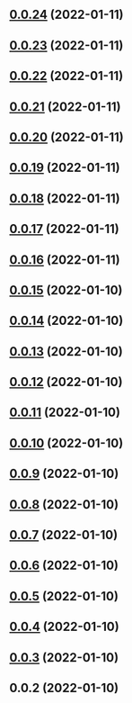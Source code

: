 ## [0.0.24](https://github.com/jeremymv2/k8s_cicd/compare/0.0.23...0.0.24) (2022-01-11)



## [0.0.23](https://github.com/jeremymv2/k8s_cicd/compare/0.0.22...0.0.23) (2022-01-11)



## [0.0.22](https://github.com/jeremymv2/k8s_cicd/compare/0.0.21...0.0.22) (2022-01-11)



## [0.0.21](https://github.com/jeremymv2/k8s_cicd/compare/0.0.20...0.0.21) (2022-01-11)



## [0.0.20](https://github.com/jeremymv2/k8s_cicd/compare/0.0.19...0.0.20) (2022-01-11)



## [0.0.19](https://github.com/jeremymv2/k8s_cicd/compare/0.0.18...0.0.19) (2022-01-11)



## [0.0.18](https://github.com/jeremymv2/k8s_cicd/compare/0.0.17...0.0.18) (2022-01-11)



## [0.0.17](https://github.com/jeremymv2/k8s_cicd/compare/0.0.16...0.0.17) (2022-01-11)



## [0.0.16](https://github.com/jeremymv2/k8s_cicd/compare/0.0.15...0.0.16) (2022-01-11)



## [0.0.15](https://github.com/jeremymv2/k8s_cicd/compare/0.0.14...0.0.15) (2022-01-10)



## [0.0.14](https://github.com/jeremymv2/k8s_cicd/compare/0.0.13...0.0.14) (2022-01-10)



## [0.0.13](https://github.com/jeremymv2/k8s_cicd/compare/0.0.12...0.0.13) (2022-01-10)



## [0.0.12](https://github.com/jeremymv2/k8s_cicd/compare/0.0.11...0.0.12) (2022-01-10)



## [0.0.11](https://github.com/jeremymv2/k8s_cicd/compare/0.0.10...0.0.11) (2022-01-10)



## [0.0.10](https://github.com/jeremymv2/k8s_cicd/compare/0.0.9...0.0.10) (2022-01-10)



## [0.0.9](https://github.com/jeremymv2/k8s_cicd/compare/0.0.8...0.0.9) (2022-01-10)



## [0.0.8](https://github.com/jeremymv2/k8s_cicd/compare/0.0.7...0.0.8) (2022-01-10)



## [0.0.7](https://github.com/jeremymv2/k8s_cicd/compare/0.0.6...0.0.7) (2022-01-10)



## [0.0.6](https://github.com/jeremymv2/k8s_cicd/compare/0.0.5...0.0.6) (2022-01-10)



## [0.0.5](https://github.com/jeremymv2/k8s_cicd/compare/0.0.4...0.0.5) (2022-01-10)



## [0.0.4](https://github.com/jeremymv2/k8s_cicd/compare/0.0.3...0.0.4) (2022-01-10)



## [0.0.3](https://github.com/jeremymv2/k8s_cicd/compare/0.0.2...0.0.3) (2022-01-10)



## 0.0.2 (2022-01-10)



